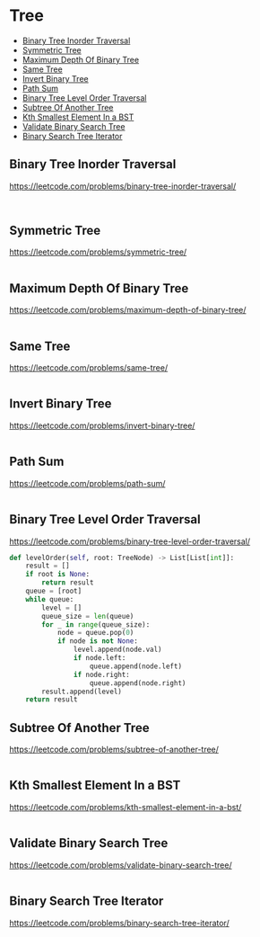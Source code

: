 # Tree

+ [Binary Tree Inorder Traversal](#binary-tree-inorder-traversal)
+ [Symmetric Tree](#symmetric-tree)
+ [Maximum Depth Of Binary Tree](#maximum-depth-of-binary-tree)
+ [Same Tree](#same-tree)
+ [Invert Binary Tree](#invert-binary-tree)
+ [Path Sum](#path-sum)
+ [Binary Tree Level Order Traversal](#binary-tree-level-order-traversal)
+ [Subtree Of Another Tree](#subtree-of-another-tree)
+ [Kth Smallest Element In a BST](#kth-smallest-element-in-a-bst)
+ [Validate Binary Search Tree](#validate-binary-search-tree)
+ [Binary Search Tree Iterator](#binary-search-tree-iterator)

## Binary Tree Inorder Traversal

https://leetcode.com/problems/binary-tree-inorder-traversal/

```python
    
````

## Symmetric Tree

https://leetcode.com/problems/symmetric-tree/

```python

```

## Maximum Depth Of Binary Tree

https://leetcode.com/problems/maximum-depth-of-binary-tree/

```python

```

## Same Tree

https://leetcode.com/problems/same-tree/

```python

```

## Invert Binary Tree

https://leetcode.com/problems/invert-binary-tree/

```python

```

## Path Sum

https://leetcode.com/problems/path-sum/

```python

```

## Binary Tree Level Order Traversal

https://leetcode.com/problems/binary-tree-level-order-traversal/

```python
def levelOrder(self, root: TreeNode) -> List[List[int]]:
    result = []
    if root is None:
        return result
    queue = [root]
    while queue:
        level = []
        queue_size = len(queue)
        for _ in range(queue_size):
            node = queue.pop(0)
            if node is not None:
                level.append(node.val)
                if node.left:
                    queue.append(node.left)
                if node.right:
                    queue.append(node.right)
        result.append(level)
    return result

```

## Subtree Of Another Tree

https://leetcode.com/problems/subtree-of-another-tree/

```python

```

## Kth Smallest Element In a BST

https://leetcode.com/problems/kth-smallest-element-in-a-bst/

```python

```

## Validate Binary Search Tree

https://leetcode.com/problems/validate-binary-search-tree/

```python

```

## Binary Search Tree Iterator

https://leetcode.com/problems/binary-search-tree-iterator/

```python

```
